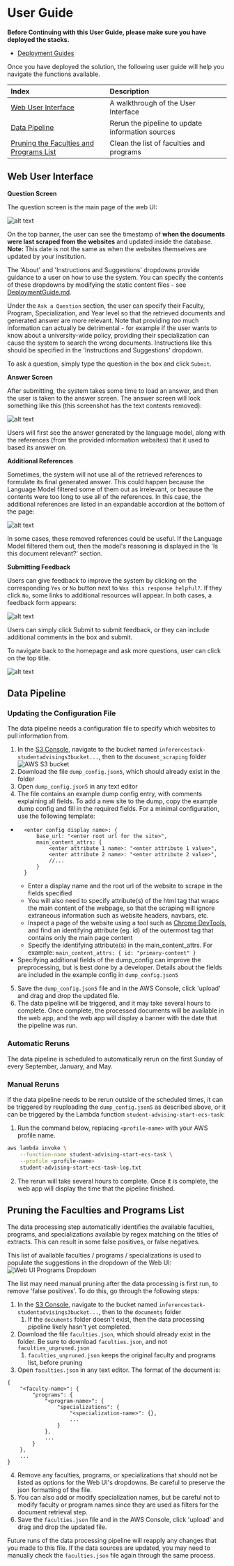 # User Guide

**Before Continuing with this User Guide, please make sure you have deployed the stacks.**

- [Deployment Guides](./DeploymentGuide.md)

Once you have deployed the solution, the following user guide will help you navigate the functions available.

| Index                                                                               | Description                                           |
| :---------------------------------------------------------------------------------  | :---------------------------------------------------- |
| [Web User Interface](#web-user-interface)    | A walkthrough of the User Interface  |
| [Data Pipeline](#data-pipeline)                                                     | Rerun the pipeline to update information sources      |
| [Pruning the Faculties and Programs List](#pruning-the-faculties-and-programs-list) | Clean the list of faculties and programs              |

## Web User Interface

**Question Screen**

The question screen is the main page of the web UI:

![alt text](images/user-interface/ui1.png)

On the top banner, the user can see the timestamp of **when the documents were last scraped from the websites** and updated inside the database.
**Note:** This date is not the same as when the websites themselves are updated by your institution.

The 'About' and 'Instructions and Suggestions' dropdowns provide guidance to a user on how to use the system. You can specify the contents of these dropdowns by modifying the static content files - see [DeploymentGuide.md](./DeploymentGuide.md#customize-static-website-content).

Under the `Ask a Question` section, the user can specify their Faculty, Program, Specialization, and Year level so that the retrieved documents and generated answer are more relevant. Note that providing *too* much information can actually be detrimental - for example if the user wants to know about a university-wide policy, providing their specialization can cause the system to search the wrong documents. Instructions like this should be specified in the 'Instructions and Suggestions' dropdown.

To ask a question, simply type the question in the box and click `Submit`.

**Answer Screen**

After submitting, the system takes some time to load an answer, and then the user is taken to the answer screen. The answer screen will look something like this (this screenshot has the text contents removed):

![alt text](images/user-interface/ui2.png)

Users will first see the answer generated by the language model, along with the references (from the provided information websites) that it used to based its answer on.

**Additional References**

Sometimes, the system will not use all of the retrieved references to formulate its final generated answer. This could happen because the Language Model filtered some of them out as irrelevant, or because the contents were too long to use all of the references. In this case, the additional references are listed in an expandable accordion at the bottom of the page:

![alt text](images/user-interface/ui5.png)

In some cases, these removed references could be useful. If the Language Model filtered them out, then the model's reasoning is displayed in the 'Is this document relevant?' section.

**Submitting Feedback**

Users can give feedback to improve the system by clicking on the corresponding `Yes` or `No` button next to `Was this response helpful?`. If they click `No`, some links to additional resources will appear. In both cases, a feedback form appears:

![alt text](images/user-interface/ui3.png)

Users can simply click Submit to submit feedback, or they can include additional comments in the box and submit.

To navigate back to the homepage and ask more questions, user can click on the top title.

![alt text](images/user-interface/ui4.png)

## Data Pipeline

### Updating the Configuration File
The data pipeline needs a configuration file to specify which websites to pull information from.
1. In the [S3 Console](https://s3.console.aws.amazon.com/s3), navigate to the bucket named `inferencestack-studentadvisings3bucket...`, then to the `document_scraping` folder
![AWS S3 bucket](./images/s3_bucket_config.png)
2. Download the file `dump_config.json5`, which should already exist in the folder
3. Open `dump_config.json5` in any text editor
4. The file contains an example dump config entry, with comments explaining all fields. To add a new site to the dump, copy the example dump config and fill in the required fields. For a minimal configuration, use the following template:
- ```
    <enter config display name>: {
        base_url: "<enter root url for the site>",
        main_content_attrs: {
            <enter attribute 1 name>: "<enter attribute 1 value>",
            <enter attribute 2 name>: "<enter attribute 2 value>",
            //...
        }
    }
    ```
    - Enter a display name and the root url of the website to scrape in the fields specified
    - You will also need to specify attribute(s) of the html tag that wraps the main content of the webpage, so that the scraping will ignore extraneous information such as website headers, navbars, etc.
    - Inspect a page of the website using a tool such as [Chrome DevTools](https://developer.chrome.com/docs/devtools/open/), and find an identifying attribute (eg. id) of the outermost tag that contains only the main page content
    - Specify the identifying attribute(s) in the main_content_attrs. For example: `main_content_attrs: { id: "primary-content" }`
- Specifying additional fields of the dump_config can improve the preprocessing, but is best done by a developer. Details about the fields are included in the example config in `dump_config.json5`
5. Save the `dump_config.json5` file and in the AWS Console, click 'upload' and drag and drop the updated file.
6. The data pipeline will be triggered, and it may take several hours to complete. Once complete, the processed documents will be available in the web app, and the web app will display a banner with the date that the pipeline was run.

### Automatic Reruns
The data pipeline is scheduled to automatically rerun on the first Sunday of every September, January, and May. 

### Manual Reruns
If the data pipeline needs to be rerun outside of the scheduled times, it can be triggered by reuploading the `dump_config.json5` as described above, or it can be triggered by the Lambda function `student-advising-start-ecs-task`:
1. Run the command below, replacing `<profile-name>` with your AWS profile name.
```bash
aws lambda invoke \
    --function-name student-advising-start-ecs-task \
    --profile <profile-name> 
    student-advising-start-ecs-task-log.txt
```
2. The rerun will take several hours to complete. Once it is complete, the web app will display the time that the pipeline finished.

## Pruning the Faculties and Programs List

The data processing step automatically identifies the available faculties, programs, and specializations available by regex matching
on the titles of extracts. This can result in some false positives, or false negatives.

This list of available faculties / programs / specializations is used to populate the suggestions in the dropdown of the Web UI:
![Web UI Programs Dropdown](./images/ui_program_dropdown.PNG)

The list may need manual pruning after the data processing is first run, to remove 'false positives'. To do this, go through the following steps:
1. In the [S3 Console](https://s3.console.aws.amazon.com/s3), navigate to the bucket named `inferencestack-studentadvisings3bucket...`, then to the `documents` folder
    1. If the `documents` folder doesn't exist, then the data processing pipeline likely hasn't yet completed.
2. Download the file `faculties.json`, which should already exist in the folder. Be sure to download `faculties.json`, and not `faculties_unpruned.json`
    1. `faculties_unpruned.json` keeps the original faculty and programs list, before pruning
3. Open `faculties.json` in any text editor. The format of the document is:
```
{
    "<faculty-name>": {
        "programs": {
            "<program-name>": {
                "specializations": {
                    "<specialization-name>": {},
                    ...
                }
            },
            ...
        }
    },
    ...
}
```
4. Remove any faculties, programs, or specializations that should not be listed as options for the Web UI's dropdowns. Be careful to preserve the json formatting of the file.
5. You can also add or modify specialization names, but be careful not to modify faculty or program names since they are used as filters for the document retrieval step.
6. Save the `faculties.json` file and in the AWS Console, click 'upload' and drag and drop the updated file.

Future runs of the data processing pipeline will reapply any changes that you made to this file. If the data sources are updated, you may need to manually check the `faculties.json` file again through the same process.